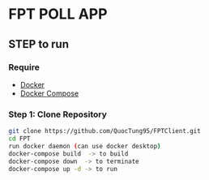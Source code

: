 # FPT POLL APP

## STEP to run

### Require

- [Docker](https://www.docker.com/)
- [Docker Compose](https://docs.docker.com/compose/)

### Step 1: Clone Repository

```bash
git clone https://github.com/QuocTung95/FPTClient.git
cd FPT
run docker daemon (can use docker desktop)
docker-compose build  -> to build
docker-compose down  -> to terminate
docker-compose up -d -> to run
```
